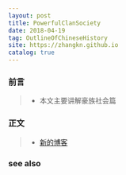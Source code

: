 ```yaml
---
layout: post
title: PowerfulClanSociety
date: 2018-04-19
tag: OutlineOfChineseHistory
site: https://zhangkn.github.io
catalog: true
---
```


### 前言

>* 本文主要讲解豪族社会篇

### 正文

>* [新的博客](https://kunnan.github.io/)

### see also

